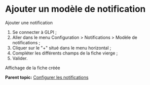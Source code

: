 Ajouter un modèle de notification
=================================

Ajouter une notification

1.  Se connecter à GLPI ;
2.  Aller dans le menu Configuration \> Notifications \> Modèle de
    notifications ;
3.  Cliquer sur le "+" situé dans le menu horizontal ;
4.  Compléter les différents champs de la fiche vierge ;
5.  Valider.

Affichage de la fiche créée

**Parent topic:** [Configurer les
notifications](../glpi/config_notification.html "Les notifications se configurent depuis le menu Configuration > Notifications ;")
